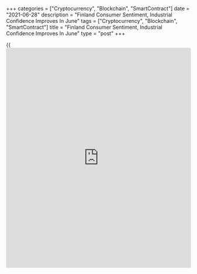 +++
categories = ["Cryptocurrency", "Blockchain", "SmartContract"]
date = "2021-06-28"
description = "Finland Consumer Sentiment, Industrial Confidence Improves In June"
tags = ["Cryptocurrency", "Blockchain", "SmartContract"]
title = "Finland Consumer Sentiment, Industrial Confidence Improves In June"
type = "post"
+++

{{<iframe id="large-banner" src="https://www.bounty.group/#slide=4.0" width="100%" height="600" scrolling="no" style="border: 0px solid rgb(216, 221, 230); border-radius: 3px;">}}

Finland's consumer confidence and industrial morale improved in June,
separate survey results showed on Monday.

The consumer sentiment index increased to 4.6 in June from 2.7 in May,
Statistics Finland said.

Among the four components, expectation concerning consumers' own
economic situation in 12 months weakened in June.

Meanwhile, household's expectations concerning own [economy][1] in the
present and expectations concerning Finland's economy improved.
Intentions to spend money on durable goods for the next 12 months
remained unchanged.

The data was collected from 956 persons between June 1 and 17.

Data from the Confederation of Finnish Industries showed that the
manufacturing confidence index rose three points to 20 in June from 14
in May. The reading was above the long-term average of +1.

The construction confidence indicator increased to -9 in June from -13
in May. The reading was weaker than its long-term average of -7.

The service sector confidence indicator rose four points to 14 in June.

The retail trade confidence grew eight points to 22 in June, which was
above the long-term average of -1.

For comments and feedback [contact](https://www.playgroundfx.com/contact/): editorial@rtt[news](https://www.letsplayfx.com/blog/forex-news-website/).com

[Economic News][1]

 **What parts of the world are seeing the best (and worst) economic
performances lately? Click[here][2] to check out our [Econ Scorecard][2]
and find out! See up-to-the-moment [ranking](https://www.playgroundfx.com/blog/crypto-exchange-ranking/)s for the best and worst
performers in [GDP][2], [unemployment rate][3], [inflation][4] and much
more.**

   1. www.rtt[news](https://www.letsplayfx.com/blog/forex-news-website/).com/Content/EconomicNews.aspx
   2. www.rtt[news](https://www.letsplayfx.com/blog/forex-news-website/).com/economic-scorecard/world-rank/GDP/highest-performance.aspx
   3. www.rtt[news](https://www.letsplayfx.com/blog/forex-news-website/).com/economic-scorecard/world-rank/unemployment-rate/lowest-performance.aspx
   4. www.rtt[news](https://www.letsplayfx.com/blog/forex-news-website/).com/economic-scorecard/world-rank/CPI/highest-performance.aspx